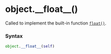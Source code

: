 # object.\_\_float\_\_()

Called to implement the built-in function [`float()`](/built-in-functions/float.md).

### Syntax

```python
object.__float__(self)
```
